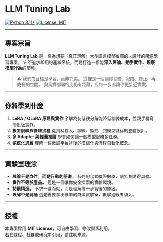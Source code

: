 # LLM Tuning Lab

[![Python 3.11+](https://img.shields.io/badge/python-3.11+-blue.svg)](https://www.python.org/downloads/)
[![License: MIT](https://img.shields.io/badge/License-MIT-yellow.svg)](https://opensource.org/licenses/MIT)

---

## 專案宗旨

**LLM Tuning Lab** 是一個為想要「真正理解」大型語言模型微調的人設計的開源學習專案。
它不追求即用的產線系統，而是打造一個能**深入理論、動手實作、觀察模型行為**的環境。

> ⚠️ 我們的目標是學習，而非完美。
> 這裡是一個讓你實驗、犯錯、修正、再成長的空間。
> 與真實部署相比仍有距離，但每一步都讓你更接近實戰。

---

## 你將學到什麼

1. **LoRA / QLoRA 原理與實作**
   了解為何低秩分解能降低訓練成本，並親手編寫簡化版實作。
2. **模型訓練與管理流程**
   從資料載入、訓練、監控、到模型儲存的整體設計。
3. **多 Adapter 與輕量推論**
   學會如何讓一個模型服務多任務。
4. **系統化思維**
   理解一個微調平台背後的模組化與流程自動化概念。

---

## 實驗室理念

- **理論不是文件，而是行動的基礎。**
   我們用程式驗證數學，讓抽象變得具體。
- **實作不等於產品。**
   這是一個讓你安全探索的實驗環境。
- **持續精進。**
   不求一蹴而就，而是理解每一步背後的原因。
- **理解不是背誦**
   這是需要拿出紙筆的麻煩實驗室，數學過敏者慎入。

---

## 授權

本專案採用 **MIT License**，可自由學習、修改與再利用。  
若在課程、社群或研究中引用，請註明來源。